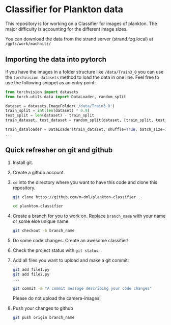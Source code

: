 Classifier for Plankton data
============================

This repository is for working on a Classifier for images of plankton.
The major difficulty is accounting for the different image sizes.

You can download the data from the strand server (strand.fzg.local) at 
`/gpfs/work/machnitz/`


Importing the data into pytorch
-------------------------------

if you have the images in a folder structure like `/data/Train3_0` you can
use the `torchvision datasets` method to load the data in one line. 
Feel free to use the following snippet as an entry point:

```python
from torchvision import datasets
from torch.utils.data import DataLoader, random_split

dataset = datasets.ImageFolder('/data/Train3_0')
train_split = int(len(dataset) * 0.9)
test_split = len(dataset) - train_split
train_dataset, test_dataset = random_split(dataset, [train_split, test_split])

train_dataloader = DataLoader(train_dataset, shuffle=True, batch_size=32)
...
```

Quick refresher on git and github
---------------------------------

1. Install git.

2. Create a github account.

3. `cd` into the directory where you want to have this code and clone this repository.

    ```bash
    git clone https://github.com/m-dml/plankton-classifier .
    
    cd plankton-classifier
    ```

4. Create a branch for you to work on. Replace `branch_name` with your name or some else 
    unique name.

    ```bash
    git checkout -b branch_name
    ```

5. Do some code changes. Create an awesome classifier!

6. Check the project status with `git status`.

7. Add all files you want to upload and make a git commit:
    ```bash
   git add file1.py
   git add file2.py
   ...
   
   git commit -m "A commit message describing your code changes"
    ```
   Please do not upload the camera-images!
   
8. Push your changes to github
    ```bash
    git push origin branch_name
    ```